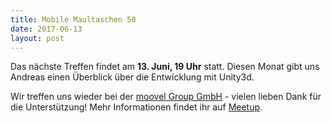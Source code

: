 ```yaml
---
title: Mobile Maultaschen 50
date: 2017-06-13
layout: post
---
```


Das nächste Treffen findet am **13. Juni, 19 Uhr** statt. Diesen Monat gibt uns Andreas einen Überblick über die Entwicklung mit Unity3d.

Wir treffen uns wieder bei der [moovel Group GmbH](https://www.google.de/maps/place/Filderstra%C3%9Fe+40,+70180+Stuttgart/@48.7640592,9.1680708,17z/data=!3m1!4b1!4m5!3m4!1s0x4799db511298ba8b:0x65b19d704c603886!8m2!3d48.7640557!4d9.1702595) - vielen lieben Dank für die Unterstützung! Mehr Informationen findet ihr auf [Meetup](https://www.meetup.com/de-DE/mobile-maultaschen/).
